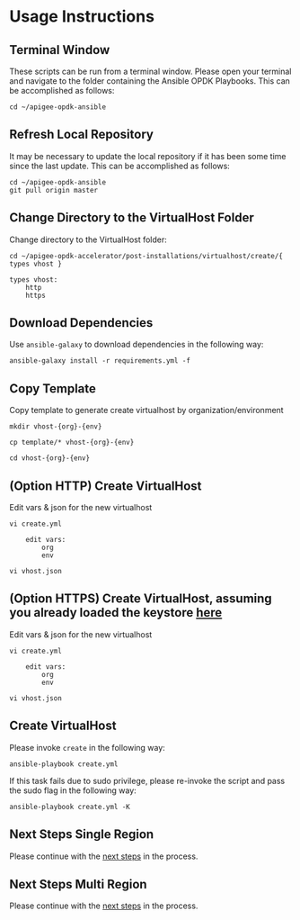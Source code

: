 # Usage Instructions

## Terminal Window
These scripts can be run from a terminal window. Please open your terminal and navigate to the folder
containing the Ansible OPDK Playbooks. This can be accomplished as follows: 

    cd ~/apigee-opdk-ansible

## Refresh Local Repository
It may be necessary to update the local repository if it has been some time since the last update.
This can be accomplished as follows: 

    cd ~/apigee-opdk-ansible
    git pull origin master

## Change Directory to the VirtualHost Folder
Change directory to the VirtualHost folder:

    cd ~/apigee-opdk-accelerator/post-installations/virtualhost/create/{ types vhost }
	
	types vhost:
		http
		https

## Download Dependencies
Use `ansible-galaxy` to download dependencies in the following way: 

    ansible-galaxy install -r requirements.yml -f

## Copy Template
Copy template to generate create virtualhost by organization/environment

	mkdir vhost-{org}-{env}
	
	cp template/* vhost-{org}-{env}
	
	cd vhost-{org}-{env}
	
## (Option HTTP) Create VirtualHost
Edit vars & json for the new virtualhost

    vi create.yml
	
		edit vars:
			org
			env
			
	vi vhost.json
	
## (Option HTTPS) Create VirtualHost, assuming you already loaded the keystore [here](../../keystore/README.md#usage-instructions)
Edit vars & json for the new virtualhost

    vi create.yml
	
		edit vars:
			org
			env
			
	vi vhost.json

## Create VirtualHost 

Please invoke `create` in the following way:
    
    ansible-playbook create.yml

If this task fails due to sudo privilege, please re-invoke the script and pass the sudo flag in the following way: 

    ansible-playbook create.yml -K
    

## Next Steps Single Region

Please continue with the [next steps](../../../installations/single-region/README.md#quick-start-usage-overview) in the process.

## Next Steps Multi Region

Please continue with the [next steps](../../../installations/multi-region/README.md#quick-start-usage-overview) in the process.